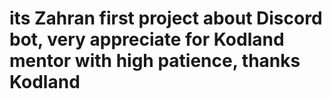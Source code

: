 # its Zahran first project about Discord bot, very appreciate for Kodland mentor with high patience, thanks Kodland
